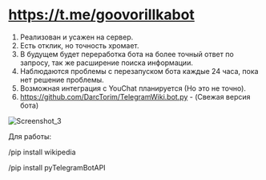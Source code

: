 # https://t.me/goovorillkabot
1. Реализован и усажен на сервер.
2. Есть отклик, но точность хромает.
3. В будущем будет переработка бота на более точный ответ по запросу, так же расширение поиска информации.
4. Наблюдаются проблемы с перезапуском бота каждые 24 часа, пока нет решение проблемы.
5. Возможная интеграция с YouChat планируется (Но это не точно).
6. https://github.com/DarcTorim/TelegramWiki.bot.py - (Свежая версия бота)


![Screenshot_3](https://user-images.githubusercontent.com/124584927/220333953-53043b88-ba4a-45a4-8802-4618cd1f060a.png)

Для работы:

/pip install wikipedia

/pip install pyTelegramBotAPI
